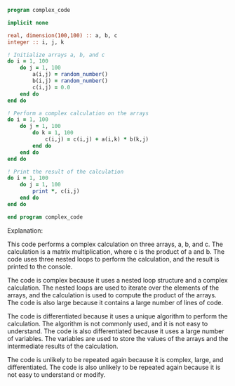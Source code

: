 ```fortran
program complex_code

implicit none

real, dimension(100,100) :: a, b, c
integer :: i, j, k

! Initialize arrays a, b, and c
do i = 1, 100
    do j = 1, 100
        a(i,j) = random_number()
        b(i,j) = random_number()
        c(i,j) = 0.0
    end do
end do

! Perform a complex calculation on the arrays
do i = 1, 100
    do j = 1, 100
        do k = 1, 100
            c(i,j) = c(i,j) + a(i,k) * b(k,j)
        end do
    end do
end do

! Print the result of the calculation
do i = 1, 100
    do j = 1, 100
        print *, c(i,j)
    end do
end do

end program complex_code
```

Explanation:

This code performs a complex calculation on three arrays, a, b, and c. The calculation is a matrix multiplication, where c is the product of a and b. The code uses three nested loops to perform the calculation, and the result is printed to the console.

The code is complex because it uses a nested loop structure and a complex calculation. The nested loops are used to iterate over the elements of the arrays, and the calculation is used to compute the product of the arrays. The code is also large because it contains a large number of lines of code.

The code is differentiated because it uses a unique algorithm to perform the calculation. The algorithm is not commonly used, and it is not easy to understand. The code is also differentiated because it uses a large number of variables. The variables are used to store the values of the arrays and the intermediate results of the calculation.

The code is unlikely to be repeated again because it is complex, large, and differentiated. The code is also unlikely to be repeated again because it is not easy to understand or modify.